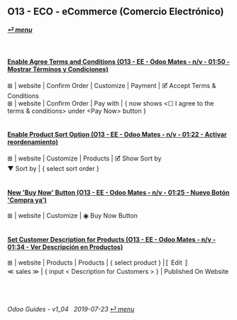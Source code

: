 ## O13 - ECO - eCommerce (Comercio Electrónico)
#### [_&#x23CE; menu_](/o13/ee/o13-ee-guides_menu.md)

<br>

#### [Enable Agree Terms and Conditions (O13 - EE - Odoo Mates - n/v - 01:50 - Mostrar Términos y Condiciones)](https://youtube.com/embed/KntH3ZHd9dE?autoplay=1&start=0&end=0&rel=0)
&#x229E; | website | Confirm Order | Customize | Payment | &#x1F5F9; Accept Terms & Conditions  
&#x229E; | website | Confirm Order | Pay with | { now shows \<&#x2610; I agree to the terms & conditions\> under \<Pay Now\> button }<br><br>

#### [Enable Product Sort Option (O13 - EE - Odoo Mates - n/v - 01:22 - Activar reordenamiento)](https://youtube.com/embed/Oe5zPbHGdjk?autoplay=1&start=0&end=0&rel=0)
&#x229E; | website | Customize | Products | &#x1F5F9; Show Sort by  
&#x25BC; Sort by | { select sort order }<br><br>

#### [New 'Buy Now' Button (O13 - EE - Odoo Mates - n/v - 01:25 - Nuevo Botón 'Compra ya')](https://youtube.com/embed/xrxmrFQLkmw?autoplay=1&start=0&end=0&rel=0)
&#x229E; | website | Customize | &#x25C9; Buy Now Button<br><br>

#### [Set Customer Description for Products (O13 - EE - Odoo Mates - n/v - 01:34 - Ver Descripción en Productos)](https://youtube.com/embed/tWvaAXw_DJ8?autoplay=1&start=0&end=0&rel=0)
&#x229E; | website | Products | Products | { select product } |&#x301A; Edit &#x301B;  
&#x226A; sales &#x226B; | { input < Description for Customers > } | Published On Website<br><br>

<br>

###### Odoo Guides - v1_04 &nbsp; 2019-07-23  [_&#x23CE; menu_](/o13/ee/o13-ee-guides_menu.md)
